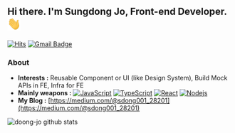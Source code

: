 ## Hi there. I'm Sungdong Jo, Front-end Developer. <img src="https://raw.githubusercontent.com/ABSphreak/ABSphreak/master/gifs/Hi.gif" width="30px">

[![Hits](https://hits.seeyoufarm.com/api/count/incr/badge.svg?url=https%3A%2F%2Fgithub.com%2Fdoong-jo)](https://hits.seeyoufarm.com)
[![Gmail Badge](https://img.shields.io/badge/-sdong001@gmail.com-c14438?style=flat-square&logo=Gmail&logoColor=white&link=mailto:sdong001@gmail.com)](mailto:sdong001@gmail.com)

### About
-  **Interests :** Reusable Component or UI (like Design System), Build Mock APIs in FE, Infra for FE
-  **Mainly weapons :** [![JavaScript](https://img.shields.io/badge/-JavaScript-black?style=flat-square&logo=javascript&link=https://github.com/doong-jo/)](https://github.com/doong-jo/)
[![TypeScript](https://img.shields.io/badge/-TypeScript-007ACC?style=flat-square&logo=typescript&link=https://github.com/doong-jo/)](https://github.com/doong-jo/)
[![React](https://img.shields.io/badge/-React-black?style=flat-square&logo=react&link=https://github.com/doong-jo/)](https://github.com/doong-jo/)
[![Nodejs](https://img.shields.io/badge/-Nodejs-black?style=flat-square&logo=Node.js&link=https://github.com/doong-jo/)](https://github.com/doong-jo/)
-  **My Blog :** [https://medium.com/@sdong001_28201](https://medium.com/@sdong001_28201)

![doong-jo github stats](https://github-readme-stats.vercel.app/api?username=doong-jo&show_icons=true&count_private=true)

<!--
**doong-jo/doong-jo** is a ✨ _special_ ✨ repository because its `README.md` (this file) appears on your GitHub profile.

Here are some ideas to get you started:

- 🔭 I’m currently working on ...
- 🌱 I’m currently learning ...
- 👯 I’m looking to collaborate on ...
- 🤔 I’m looking for help with ...
- 💬 Ask me about ...
- 📫 How to reach me: ...
- 😄 Pronouns: ...
- ⚡ Fun fact: ...
-->
